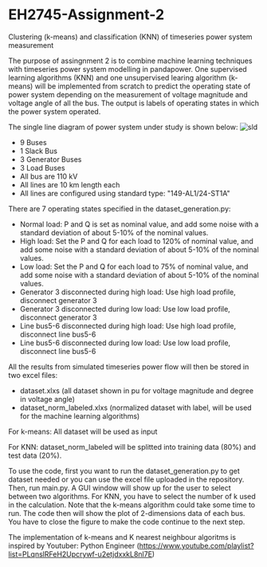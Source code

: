 # EH2745-Assignment-2
Clustering (k-means) and classification (KNN) of timeseries power system measurement

The purpose of assingnment 2 is to combine machine learning techniques with timeseries power system modelling in pandapower. One supervised learning algorithms (KNN) and one unsupervised learing algorithm (k-means) will be implemented from scratch to predict the operating state of power system depending on the measurement of voltage magnitude and voltage angle of all the bus. The output is labels of operating states in which the power system operated.

The single line diagram of power system under study is shown below:
![sld](https://user-images.githubusercontent.com/33414239/172237366-78c9a788-d11b-4cbd-b8a2-e6eca24fad89.png)
- 9 Buses
- 1 Slack Bus
- 3 Generator Buses
- 3 Load Buses
- All bus are 110 kV
- All lines are 10 km length each
- All lines are configured using standard type: "149-AL1/24-ST1A"

There are 7 operating states specified in the dataset_generation.py:
- Normal load: P and Q is set as nominal value, and add some noise with a standard deviation of about 5-10% of the nominal values.
- High load: Set the P and Q for each load to 120% of nominal value, and add some noise with a standard deviation of about 5-10% of the nominal values.
- Low load: Set the P and Q for each load to 75% of nominal value, and add some noise with a standard deviation of about 5-10% of the nominal values.
- Generator 3 disconnected during high load: Use high load profile, disconnect generator 3
- Generator 3 disconnected during low load: Use low load profile, disconnect generator 3
- Line bus5-6 disconnected during high load: Use high load profile, disconnect line bus5-6
- Line bus5-6 disconnected during low load: Use low load profile, disconnect line bus5-6

All the results from simulated timeseries power flow will then be stored in two excel files:
- dataset.xlxs (all dataset shown in pu for voltage magnitude and degree in voltage angle)
- dataset_norm_labeled.xlxs (normalized dataset with label, will be used for the machine learning algorithms)

For k-means: 
All dataset will be used as input

For KNN:
dataset_norm_labeled will be splitted into training data (80%) and test data (20%).

To use the code, first you want to run the dataset_generation.py to get dataset needed or you can use the excel file uploaded in the repository. Then, run main.py. A GUI window will show up for the user to select between two algorithms. For KNN, you have to select the number of k used in the calculation. Note that the k-means algorithm could take some time to run. The code then will show the plot of 2-dimensions data of each bus. You have to close the figure to make the code continue to the next step.

The implementation of k-means and K nearest neighbour algoritms is inspired by Youtuber: Python Engineer (https://www.youtube.com/playlist?list=PLqnslRFeH2Upcrywf-u2etjdxxkL8nl7E)
